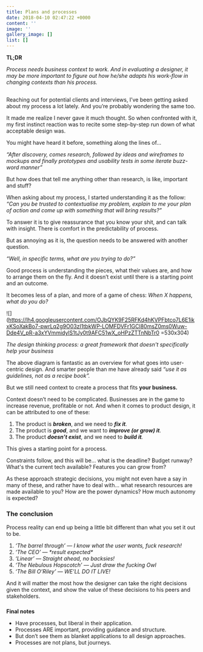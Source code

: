 ```yaml
---
title: Plans and processes
date: 2018-04-10 02:47:22 +0000
content: ''
image: ''
gallery_image: []
list: []
---
```

**TL;DR**

_Process needs business context to work. And in evaluating a designer, it may be more important to figure out how he/she adapts his work-flow in changing contexts than his process._ 

##   
Reaching out for potential clients and interviews, I’ve been getting asked about my process a lot lately. And you’re probably wondering the same too.

It made me realize I never gave it much thought. So when confronted with it, my first instinct reaction was to recite some step-by-step run down of what acceptable design was.

You might have heard it before, something along the lines of…

_“After discovery, comes research, followed by ideas and wireframes to mockups and finally prototypes and usability tests in some iterate buzz-word manner”_

But how does that tell me anything other than research, is like, important and stuff?

When asking about my process, I started understanding it as the follow: _“Can you be trusted to contextualise my problem, explain to me your plan of action and come up with something that will bring results?”_

To answer it is to give reassurance that you know your shit, and can talk with insight. There is comfort in the predictability of process.

But as annoying as it is, the question needs to be answered with another question.

_“Well, in specific terms, what are you trying to do?”_

Good process is understanding the pieces, what their values are, and how to arrange them on the fly. And it doesn’t exist until there is a starting point and an outcome.

It becomes less of a plan, and more of a game of chess: _When X happens, what do you do?_

![](https://lh4.googleusercontent.com/OJbQYK9F25RFKd4hKVPFbtco7L6E1ikxKSoXakBo7-pwrLq2g9O03zI1tbkWP-LOMFDVFr1GCl80msZ0ms0Wuw-Dde4V_pR-a3xYVmmidylS1tJy0t9AFC51wX_oHPzZTTnNbTr0 =530x304)

_The design thinking process: a great framework that doesn't specifically help your business_

The above diagram is fantastic as an overview for what goes into user-centric design. And smarter people than me have already said _“use it as guidelines, not as a recipe book”._

But we still need context to create a process that fits **your business.**

Context doesn’t need to be complicated. Businesses are in the game to increase revenue, profitable or not. And when it comes to product design, it can be attributed to one of these:

1. The product is **_broken_**, and we need to **_fix it_**_._
2. The product is **_good_**, and we want to **_improve (or grow) it_**_._
3. The product **_doesn’t exist_**, and we need to **_build it_**_._

This gives a starting point for a process.

Constraints follow, and this will be… what is the deadline? Budget runway? What's the current tech available? Features you can grow from?

As these approach strategic decisions, you might not even have a say in many of these, and rather have to deal with… what research resources are made available to you? How are the power dynamics? How much autonomy is expected?

### The conclusion

Process reality can end up being a little bit different than what you set it out to be.

1. _‘The barrel through’ — I know what the user wants, fuck research!_
2. _‘The CEO’ — \*result expected\*_
3. _‘Linear’ — Straight ahead, no backsies!_
4. _‘The Nebulous Hopscotch’ — Just draw the fucking Owl_
5. _‘The Bill O’Riley’ — WE’LL DO IT LIVE!_

And it will matter the most how the designer can take the right decisions given the context, and show the value of these decisions to his peers and stakeholders.

###   
**Final notes**

* Have processes, but liberal in their application.
* Processes ARE important, providing guidance and structure.
* But don’t see them as blanket applications to all design approaches.
* Processes are not plans, but journeys.